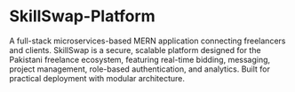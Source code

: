 # SkillSwap-Platform
A full-stack microservices-based MERN application connecting freelancers and clients. SkillSwap is a secure, scalable platform designed for the Pakistani freelance ecosystem, featuring real-time bidding, messaging, project management, role-based authentication, and analytics. Built for practical deployment with modular architecture.
